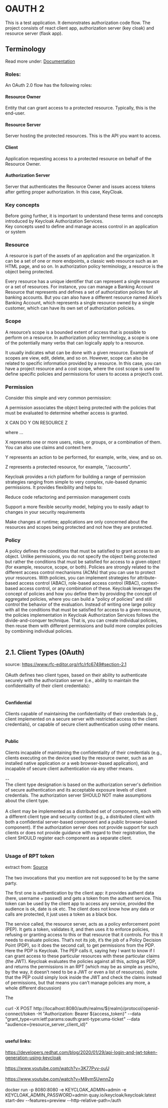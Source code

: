 # OAUTH 2
This is a test application. It demonstrates authorization code flow.
The project consists of react client app, authorization server (key cloak) and resource server (flask app).
<br/>
## Terminology<br/>
Read more under: <a href="https://www.keycloak.org/docs/latest/authorization_services/index.html#_overview_terminology" target="_blank">Documentation</a>
<br/>
### Roles:

An OAuth 2.0 flow has the following roles:

#### Resource Owner<br/>
Entity that can grant access to a protected resource. Typically, this is the end-user.

#### Resource Server<br/> 
Server hosting the protected resources. This is the API you want to access.

#### Client<br/> 
Application requesting access to a protected resource on behalf of the Resource Owner.

#### Authorization Server<br/>
Server that authenticates the Resource Owner and issues access tokens after getting proper authorization. 
In this case, KeyCloak.
<br/> 
### Key concepts
Before going further, it is important to understand these terms and concepts introduced by Keycloak Authorization Services.
<br/> Key concepts used to define and manage access control in an application or system
### Resource
A resource is part of the assets of an application and the organization. It can be a set of one or more endpoints, a classic web resource such as an HTML page, and so on. In authorization policy terminology, a resource is the object being protected.

Every resource has a unique identifier that can represent a single resource or a set of resources. For instance, you can manage a Banking Account Resource that represents and defines a set of authorization policies for all banking accounts. But you can also have a different resource named Alice’s Banking Account, which represents a single resource owned by a single customer, which can have its own set of authorization policies.

### Scope
A resource’s scope is a bounded extent of access that is possible to perform on a resource. In authorization policy terminology, a scope is one of the potentially many verbs that can logically apply to a resource.

It usually indicates what can be done with a given resource. Example of scopes are view, edit, delete, and so on. However, scope can also be related to specific information provided by a resource. In this case, you can have a project resource and a cost scope, where the cost scope is used to define specific policies and permissions for users to access a project’s cost.

### Permission
Consider this simple and very common permission:

A permission associates the object being protected with the policies that must be evaluated to determine whether access is granted.

X CAN DO Y ON RESOURCE Z

where …​

X represents one or more users, roles, or groups, or a combination of them. You can also use claims and context here.

Y represents an action to be performed, for example, write, view, and so on.

Z represents a protected resource, for example, "/accounts".

Keycloak provides a rich platform for building a range of permission strategies ranging from simple to very complex, rule-based dynamic permissions. It provides flexibility and helps to:

Reduce code refactoring and permission management costs

Support a more flexible security model, helping you to easily adapt to changes in your security requirements

Make changes at runtime; applications are only concerned about the resources and scopes being protected and not how they are protected.

### Policy<br/>
A policy defines the conditions that must be satisfied to grant access to an object. Unlike permissions, you do not specify the object being protected but rather the conditions that must be satisfied for access to a given object (for example, resource, scope, or both). Policies are strongly related to the different access control mechanisms (ACMs) that you can use to protect your resources. With policies, you can implement strategies for attribute-based access control (ABAC), role-based access control (RBAC), context-based access control, or any combination of these.
Keycloak leverages the concept of policies and how you define them by providing the concept of aggregated policies, where you can build a "policy of policies" and still control the behavior of the evaluation. Instead of writing one large policy with all the conditions that must be satisfied for access to a given resource, the policies implementation in Keycloak Authorization Services follows the divide-and-conquer technique. That is, you can create individual policies, then reuse them with different permissions and build more complex policies by combining individual policies.
<br/><br/>
## 2.1.  Client Types (OAuth)
source: https://www.rfc-editor.org/rfc/rfc6749#section-2.1 <br/><br/>
   OAuth defines two client types, based on their ability to
   authenticate securely with the authorization server (i.e., ability to
   maintain the confidentiality of their client credentials):
<br/><br/>
####   Confidential
Clients capable of maintaining the confidentiality of their
credentials (e.g., client implemented on a secure server with
restricted access to the client credentials), or capable of secure
client authentication using other means.
<br/><br/>

####  Public
Clients incapable of maintaining the confidentiality of their
credentials (e.g., clients executing on the device used by the
resource owner, such as an installed native application or a web
browser-based application), and incapable of secure client
authentication via any other means.
<br/><br/>
--<br/>
   The client type designation is based on the authorization server's
   definition of secure authentication and its acceptable exposure
   levels of client credentials.  The authorization server SHOULD NOT
   make assumptions about the client type.
<br/><br/>
   A client may be implemented as a distributed set of components, each
   with a different client type and security context (e.g., a
   distributed client with both a confidential server-based component
   and a public browser-based component).  If the authorization server
   does not provide support for such clients or does not provide
   guidance with regard to their registration, the client SHOULD
   register each component as a separate client.
<br/><br/>
### Usage of RPT token
extract from: <a href="https://keycloak.discourse.group/t/obtain-rpt-without-having-to-invoke-keycloak-api-twice/13291/3" target="_blank">Source</a>
<br/><br/>The two invocations that you mention are not supposed to be by the same party.

The first one is authentication by the client app: it provides authent data (here, username + passwd) and gets a token from the authent service. This token can be used by the client app to access any service, provided the audience is ok, date is ok etc. The client does not know how any data or calls are protected, it just uses a token as a black box.

The service called, the resource server, acts as a policy enforcement point (PEP). It gets a token, validates it, and then uses it to enforce policies, refusing or granting access to this or that resource that it controls.
For this it needs to evaluate policies. That’s not its job, it’s the job of a Policy Decision Point (PDP), so it does the second call, to get permissions from the PDP. Here the PDP is Keycloak. The PEP calls it, saying hey I want to know if I can grant access to these particular resources with these particular claims (the JWT). Keycloak evaluates the policies against all this, acting as PDP, and returns the permissions in an RPT (which may be as simple as yes/no, by the way, it doesn’t need to be a JWT or even a list of resources).
(note that the PEP could simply look inside the JWT and check the claims instead of permissions, but that means you can’t manage policies any more, a whole different discussion)

 The<br/><br/>
curl -X POST   http://localhost:8080/auth/realms/${realm}/protocol/openid-connect/token  -H "Authorization: Bearer ${access_token}" --data "grant_type=urn:ietf:params:oauth:grant-type:uma-ticket" --data "audience={resource_server_client_id}"
<br/><br/>
#### useful links:

https://developers.redhat.com/blog/2020/01/29/api-login-and-jwt-token-generation-using-keycloak
<br><br>
https://www.youtube.com/watch?v=3K77Pvv-ouU
<br><br>
https://www.youtube.com/watch?v=M8ym5UwnnZg
<br><br>
docker run -p 8080:8080 -e KEYCLOAK_ADMIN=admin -e KEYCLOAK_ADMIN_PASSWORD=admin quay.io/keycloak/keycloak:latest start-dev --features=preview --http-relative-path=/auth
